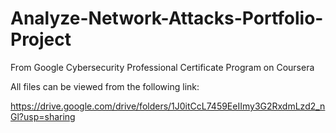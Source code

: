 # Analyze-Network-Attacks-Portfolio-Project
From Google Cybersecurity Professional Certificate Program on Coursera

All files can be viewed from the following link:

https://drive.google.com/drive/folders/1J0itCcL7459EeIImy3G2RxdmLzd2_nGl?usp=sharing
